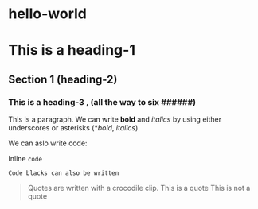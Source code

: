 # hello-world

# This is a heading-1

## Section 1 (heading-2)

### This is a heading-3 , (all the way to six ######)

This is a paragraph. We can write __bold__ and _italics_ by using either underscores or asterisks  (**bold*, *italics*)

We can aslo write code:

Inline `code`

```
Code blacks can also be written
```

> Quotes are written with a crocodile clip.
> This is a quote
This is not a quote
